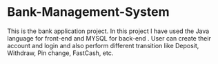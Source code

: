 # Bank-Management-System
This is the bank application project. In this project I have used the Java language for front-end and MYSQL for back-end . 
User can create their account and login and also perform different transition like Deposit, Withdraw, Pin change, FastCash, etc.
